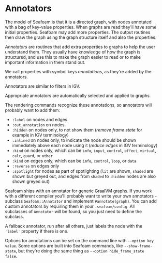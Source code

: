 # Annotators

The model of Seafoam is that it is a directed graph, with nodes annotated with a
bag of key-value properties. When graphs are read they'll have some initial
properties. Seafoam may add more properties. The output routines then draw the
graph using the graph structure itself and also the properties.

*Annotators* are routines that add extra properties to graphs to help the user
understand them. They usually have knowledge of how the graph is structured, and
use this to make the graph easier to read or to make important information in
them stand out.

We call properties with symbol keys *annotations*, as they're added by the
annotators.

Annotators are similar to filters in IGV.

Appropriate annotators are automatically selected and applied to graphs.

The rendering commands recognize these annotations, so annotators will probably
want to add them:

* `:label` on nodes and edges
* `:out_annotation` on nodes
* `:hidden` on nodes only, to not show them (*remove frame state* for example in IGV terminology)
* `:inlined` on nodes only, to indicate the node should be shown immediately above each node using it (*reduce edges* in IGV terminology)
* `:kind` on nodes only, which can be `info`, `input`, `control`, `effect`, `virtual`, `calc`, `guard`, or `other`
* `:kind` on edges only, which can be `info`, `control`, `loop`, or `data`
* `:reverse` on edges only
* `:spotlight` for nodes as part of spotlighting (`lit` are shown, `shaded` are shown but greyed out, and edges from `shaded` to `:hidden` nodes are also shown greyed out)

Seafoam ships with an annotator for generic GraalVM graphs. If you work with a
different compiler you'll probably want to write your own annotators - subclass
`Seafoam::Annotator` and implement `#annotate(graph)`. You can add custom
annotators by requiring them in your `.seafoam/config`. All subclasses of
`Annotator` will be found, so you just need to define the subclass.

A fallback annotator, run after all others, just labels the node with the
`'label'` property if there is one.

Options for annotations can be set on the command line with `--option key
value`. Some options are built into Seafoam commands, like `--show-frame-state`,
but they're doing the same thing as `--option hide_frame_state false`.
